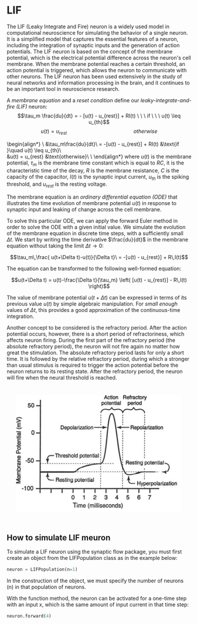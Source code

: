 <script src='https://cdnjs.cloudflare.com/ajax/libs/mathjax/2.7.4/MathJax.js?config=default'></script>

# LIF

The LIF (Leaky Integrate and Fire) neuron is a widely used model in computational neuroscience for simulating the behavior of a single neuron. It is a simplified model that captures the essential features of a neuron, including the integration of synaptic inputs and the generation of action potentials. The LIF neuron is based on the concept of the membrane potential, which is the electrical potential difference across the neuron's cell membrane. When the membrane potential reaches a certain threshold, an action potential is triggered, which allows the neuron to communicate with other neurons. The LIF neuron has been used extensively in the study of neural networks and information processing in the brain, and it continues to be an important tool in neuroscience research.


A *membrane equation* and a *reset condition* define our *leaky-integrate-and-fire (LIF)* neuron:
<br>
$$\tau_m \frac{du}{dt} = - [u(t) - u_{rest}] + RI(t) \ \ \ if \ \ \ u(t) \leq u_{th}$$
$$u(t) = u_{rest} \quad \quad \quad \quad \quad \quad \quad \quad \quad \quad \quad otherwise$$

\begin{align*}
\\
&\tau_m\frac{du}{dt}\ = -[u(t) - u_{rest}] + RI(t) &\text{if }\quad u(t) \leq u_{th}\\
<br>
&u(t) = u_{rest} &\text{otherwise}\\
\\
\end{align*}
where $u(t)$ is the membrane potential, $\tau_m$ is the membrane time constant which is equal to $RC$, it is the characteristic time of the decay, $R$ is the membrane resistance, $C$ is the capacity of the capacitor, $I(t)$ is the synaptic input current, $u_{th}$ is the spiking threshold, and $u_{rest}$ is the resting voltage.

The membrane equation is an *ordinary differential equation (ODE)* that illustrates the time evolution of membrane potential $u(t)$ in response to synaptic input and leaking of change across the cell membrane.

To solve this particular ODE, we can apply the forward Euler method in order to solve the ODE with a given initial value. We simulate the evolution of the membrane equation in discrete time steps, with a sufficiently small $\Delta t$. We start by writing the time derivative $\frac{du}{dt}$ in the membrane equation without taking the limit $\Delta t \to 0$:

$$\tau_m\,\frac{ u(t+\Delta t)-u(t)}{\Delta t}\ = -[u(t) - u_{rest}] + R\,I(t)$$

The equation can be transformed to the following well-formed equation:

$$u(t+\Delta t) = u(t)-\frac{\Delta t}{\tau_m} \left( [u(t) - u_{rest}] - R\,I(t) \right)$$

The value of membrane potential $u(t+\Delta t)$ can be expressed in terms of its previous value $u(t)$ by simple algebraic manipulation. For *small enough* values of $\Delta t$, this provides a good approximation of the continuous-time integration.

Another concept to be considered is the refractory period. After the action potential occurs, however, there is a short period of refractoriness, which affects neuron firing. During the first part of the refractory period (the absolute refractory period), the neuron will not fire again no matter how great the stimulation. The absolute refractory period lasts for only a short time. It is followed by the relative refractory period, during which a stronger than usual stimulus is required to trigger the action potential before the neuron returns to its resting state. After the refractory period, the neuron will fire when the neural threshold is reached.

<img src="_static/membrane.jpeg" alt="Membrane Potential" style="width: 450px; padding: 25px; margin: auto;"/>

## How to simulate LIF meuron

To simulate a LIF neuron using the synaptic flow package, you must first create an object from the LIFPopulation class as in the example below:

```python
neuron = LIFPopulation(n=1)
```
In the construction of the object, we must specify the number of neurons (n) in that population of neurons.

With the function method, the neuron can be activated for a one-time step with an input x, which is the same amount of input current in that time step:

```python
neuron.forward(4)
```


